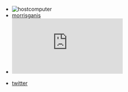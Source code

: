 
+ ![hostcomputer](https://avatars1.githubusercontent.com/u/25133519?v=4&s=20)
+ [morrisganis](https://avatars2.githubusercontent.com/u/32203995?v=4&s=20)
+ ![hostcomputer](https://rawgit.com/hostcomputer/130159523c694f84013c66f4c7644b7a/raw/b4fe77851f0e62730932f1d69171b9c8368b82df/README.md)
- [twitter](http://www.twitter.com/MorrisGanis)
